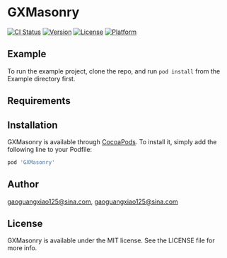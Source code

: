 # GXMasonry

[![CI Status](https://img.shields.io/travis/gaoguangxiao125@sina.com/GXMasonry.svg?style=flat)](https://travis-ci.org/gaoguangxiao125@sina.com/GXMasonry)
[![Version](https://img.shields.io/cocoapods/v/GXMasonry.svg?style=flat)](https://cocoapods.org/pods/GXMasonry)
[![License](https://img.shields.io/cocoapods/l/GXMasonry.svg?style=flat)](https://cocoapods.org/pods/GXMasonry)
[![Platform](https://img.shields.io/cocoapods/p/GXMasonry.svg?style=flat)](https://cocoapods.org/pods/GXMasonry)

## Example

To run the example project, clone the repo, and run `pod install` from the Example directory first.

## Requirements

## Installation

GXMasonry is available through [CocoaPods](https://cocoapods.org). To install
it, simply add the following line to your Podfile:

```ruby
pod 'GXMasonry'
```

## Author

gaoguangxiao125@sina.com, gaoguangxiao125@sina.com

## License

GXMasonry is available under the MIT license. See the LICENSE file for more info.
